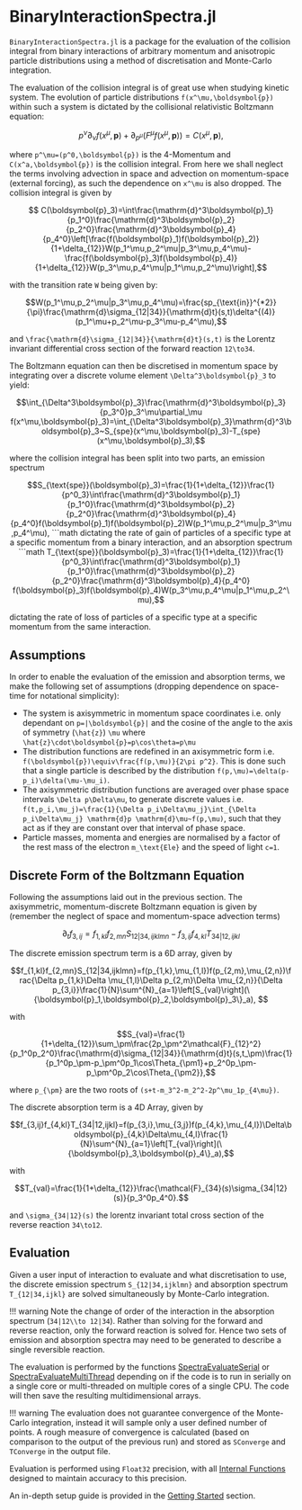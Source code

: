 # BinaryInteractionSpectra.jl

`BinaryInteractionSpectra.jl` is a package for the evaluation of the collision integral from binary interactions of arbitrary momentum and anisotropic particle distributions using a method of discretisation and Monte-Carlo integration. 

The evaluation of the collision integral is of great use when studying kinetic system. The evolution of particle distributions ``f(x^\mu,\boldsymbol{p})`` within such a system is dictated by the collisional relativistic Boltzmann equation:
```math
p^\nu\partial_\nu f(x^\mu,\boldsymbol{p})+\partial_{p^\mu}\left(F^\mu f(x^\mu,\boldsymbol{p})\right)=C(x^\mu,\boldsymbol{p}),
```
where ``p^\mu=(p^0,\boldsymbol{p})`` is the 4-Momentum and ``C(x^a,\boldsymbol{p})`` is the collision integral. From here we shall neglect the terms involving advection in space and advection on momentum-space (external forcing), as such the dependence on ``x^\mu`` is also dropped. The collision integral is given by 
```math
    C(\boldsymbol{p}_3)=\int\frac{\mathrm{d}^3\boldsymbol{p}_1}{p_1^0}\frac{\mathrm{d}^3\boldsymbol{p}_2}{p_2^0}\frac{\mathrm{d}^3\boldsymbol{p}_4}{p_4^0}\left[\frac{f(\boldsymbol{p}_1)f(\boldsymbol{p}_2)}{1+\delta_{12}}W(p_1^\mu,p_2^\mu|p_3^\mu,p_4^\mu)- \frac{f(\boldsymbol{p}_3)f(\boldsymbol{p}_4)}{1+\delta_{12}}W(p_3^\mu,p_4^\mu|p_1^\mu,p_2^\mu)\right],
```
with the transition rate ``W`` being given by:
```math
W(p_1^\mu,p_2^\mu|p_3^\mu,p_4^\mu)=\frac{sp_{\text{in}}^{*2}}{\pi}\frac{\mathrm{d}\sigma_{12|34}}{\mathrm{d}t}(s,t)\delta^{(4)}(p_1^\mu+p_2^\mu-p_3^\mu-p_4^\mu),
```
and ``\frac{\mathrm{d}\sigma_{12|34}}{\mathrm{d}t}(s,t)`` is the Lorentz invariant differential cross section of the forward reaction ``12\to34``.

The Boltzmann equation can then be discretised in momentum space by integrating over a discrete volume element ``\Delta^3\boldsymbol{p}_3`` to yield: 
```math 
\int_{\Delta^3\boldsymbol{p}_3}\frac{\mathrm{d}^3\boldsymbol{p}_3}{p_3^0}p_3^\mu\partial_\mu f(x^\mu,\boldsymbol{p}_3)=\int_{\Delta^3\boldsymbol{p}_3}\mathrm{d}^3\boldsymbol{p}_3~S_{spe}(x^\mu,\boldsymbol{p}_3)-T_{spe}(x^\mu,\boldsymbol{p}_3),
```
where the collision integral has been split into two parts, an emission spectrum
```math
S_{\text{spe}}(\boldsymbol{p}_3)=\frac{1}{1+\delta_{12}}\frac{1}{p^0_3}\int\frac{\mathrm{d}^3\boldsymbol{p}_1}{p_1^0}\frac{\mathrm{d}^3\boldsymbol{p}_2}{p_2^0}\frac{\mathrm{d}^3\boldsymbol{p}_4}{p_4^0}f(\boldsymbol{p}_1)f(\boldsymbol{p}_2)W(p_1^\mu,p_2^\mu|p_3^\mu,p_4^\mu),
```math
dictating the rate of gain of particles of a specific type at a specific momentum from a binary interaction, and an absorption spectrum 
```math
T_{\text{spe}}(\boldsymbol{p}_3)=\frac{1}{1+\delta_{12}}\frac{1}{p^0_3}\int\frac{\mathrm{d}^3\boldsymbol{p}_1}{p_1^0}\frac{\mathrm{d}^3\boldsymbol{p}_2}{p_2^0}\frac{\mathrm{d}^3\boldsymbol{p}_4}{p_4^0} f(\boldsymbol{p}_3)f(\boldsymbol{p}_4)W(p_3^\mu,p_4^\mu|p_1^\mu,p_2^\mu),
```
dictating the rate of loss of particles of a specific type at a specific momentum from the same interaction.

## Assumptions
In order to enable the evaluation of the emission and absorption terms, we make the following set of assumptions (dropping dependence on space-time for notational simplicity):  
- The system is axisymmetric in momentum space coordinates i.e. only dependant on ``p=|\boldsymbol{p}|`` and the cosine of the angle to the axis of symmetry (``\hat{z}``) ``\mu`` where ``\hat{z}\cdot\boldsymbol{p}=p\cos\theta=p\mu`` 
- The distribution functions are redefined in an axisymmetric form i.e. ``f(\boldsymbol{p})\equiv\frac{f(p,\mu)}{2\pi p^2}``. This is done such that a single particle is described by the distribution ``f(p,\mu)=\delta(p-p_i)\delta(\mu-\mu_i)``.
- The axisymmetric distribution functions are averaged over phase space intervals ``\Delta p\Delta\mu``, to generate discrete values i.e. ``f(t,p_i,\mu_j)=\frac{1}{\Delta p_i\Delta\mu_j}\int_{\Delta p_i\Delta\mu_j} \mathrm{d}p \mathrm{d}\mu~f(p,\mu)``, such that they act as if they are constant over that interval of phase space.  
- Particle masses, momenta and energies are normalised by a factor of the rest mass of the electron ``m_\text{Ele}`` and the speed of light ``c=1``.

## Discrete Form of the Boltzmann Equation
Following the assumptions laid out in the previous section. The axisymmetric, momentum-discrete Boltzmann equation is given by (remember the neglect of space and momentum-space advection terms)
```math
\partial_t f_{3,ij}=f_{1,kl}f_{2,mn}S_{12|34,ijklmn}-f_{3,ij}f_{4,kl}T_{34|12,ijkl}
```
The discrete emission spectrum term is a 6D array, given by
```math
f_{1,kl}f_{2,mn}S_{12|34,ijklmn}=f(p_{1,k},\mu_{1,l})f(p_{2,m},\mu_{2,n})\frac{\Delta p_{1,k}\Delta \mu_{1,l}\Delta p_{2,m}\Delta \mu_{2,n}}{\Delta p_{3,i}}\frac{1}{N}\sum^{N}_{a=1}\left[S_{val}\right](\{\boldsymbol{p}_1,\boldsymbol{p}_2,\boldsymbol{p}_3\}_a), 
```
with 
```math
S_{val}=\frac{1}{1+\delta_{12}}\sum_\pm\frac{2p_\pm^2\mathcal{F}_{12}^2}{p_1^0p_2^0}\frac{\mathrm{d}\sigma_{12|34}}{\mathrm{d}t}(s,t_\pm)\frac{1}{p_1^0p_\pm-p_\pm^0p_1\cos\Theta_{\pm1}+p_2^0p_\pm-p_\pm^0p_2\cos\Theta_{\pm2}},
```
where ``p_{\pm}`` are the two roots of ``(s+t-m_3^2-m_2^2-2p^\mu_1p_{4\mu})``. 

The discrete absorption term is a 4D Array, given by
```math
f_{3,ij}f_{4,kl}T_{34|12,ijkl}=f(p_{3,i},\mu_{3,j})f(p_{4,k},\mu_{4,l})\Delta\boldsymbol{p}_{4,k}\Delta\mu_{4,l}\frac{1}{N}\sum^{N}_{a=1}\left[T_{val}\right](\{\boldsymbol{p}_3,\boldsymbol{p}_4\}_a),
```
with
```math
T_{val}=\frac{1}{1+\delta_{12}}\frac{\mathcal{F}_{34}(s)\sigma_{34|12}(s)}{p_3^0p_4^0}.
```
and ``\sigma_{34|12}(s)`` the lorentz invariant total cross section of the reverse reaction ``34\to12``.

## Evaluation
Given a user input of interaction to evaluate and what discretisation to use, the discrete emission spectrum ``S_{12|34,ijklmn}`` and absorption spectrum ``T_{12|34,ijkl}`` are solved simultaneously by Monte-Carlo integration. 

!!! warning
    Note the change of order of the interaction in the absorption spectrum (``34|12\\to 12|34``). Rather than solving for the forward and reverse reaction, only the forward reaction is solved for. Hence two sets of emission and absorption spectra may need to be generated to describe a single reversible reaction.  

The evaluation is performed by the functions [SpectraEvaluateSerial](@ref) or [SpectraEvaluateMultiThread](@ref) depending on if the code is to run in serially on a single core or multi-threaded on multiple cores of a single CPU. The code will then save the resulting multidimensional arrays.

!!! warning 
    The evaluation does not guarantee convergence of the Monte-Carlo integration, instead it will sample only a user defined number of points. A rough measure of convergence is calculated (based on comparison to the output of the previous run) and stored as `SConverge` and `TConverge` in the output file.

Evaluation is performed using `Float32` precision, with all [Internal Functions](@ref) designed to maintain accuracy to this precision.

An in-depth setup guide is provided in the [Getting Started](@ref) section.  